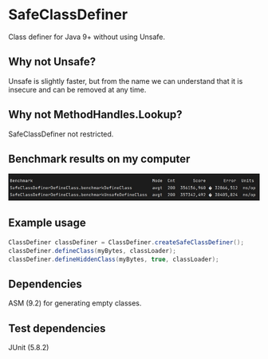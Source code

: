 # SafeClassDefiner
Class definer for Java 9+ without using Unsafe.
## Why not Unsafe?
Unsafe is slightly faster, but from the name we can understand that it is insecure and can be removed at any time.
## Why not MethodHandles.Lookup?
SafeClassDefiner not restricted.
## Benchmark results on my computer
![JMH Benchmark](benchmark.jpg "JMH Benchmark")
## Example usage
```java
ClassDefiner classDefiner = ClassDefiner.createSafeClassDefiner();
classDefiner.defineClass(myBytes, classLoader);
classDefiner.defineHiddenClass(myBytes, true, classLoader);
```
## Dependencies
ASM (9.2) for generating empty classes.
## Test dependencies
JUnit (5.8.2)